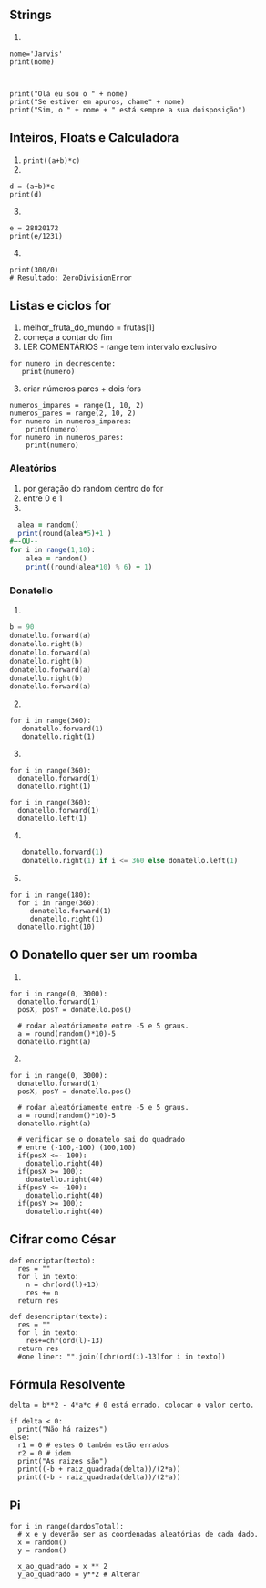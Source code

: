## Strings
1. 
```
nome='Jarvis'
print(nome)



print("Olá eu sou o " + nome)
print("Se estiver em apuros, chame" + nome)
print("Sim, o " + nome + " está sempre a sua doisposição")
```

## Inteiros, Floats e Calculadora
1. `print((a+b)*c)`
2.
```
d = (a+b)*c
print(d)
```
3.
```
e = 28820172 
print(e/1231)
```
4.
```
print(300/0)
# Resultado: ZeroDivisionError
```
## Listas e ciclos for
1.	melhor_fruta_do_mundo = frutas[1]
2.	começa a contar do fim
1.	LER COMENTÁRIOS - range tem intervalo exclusivo
```decrescente = range(9, 0, -1)
for numero in decrescente:
   print(numero)
```

3.	criar números pares + dois fors 
```
numeros_impares = range(1, 10, 2)
numeros_pares = range(2, 10, 2)
for numero in numeros_impares:
    print(numero)  
for numero in numeros_pares:
    print(numero)
```
### Aleatórios
1.	por geração do random dentro do for
2.	entre 0 e 1
3.	
```for i in range(1,10):
  alea = random()
  print(round(alea*5)+1 )
#–-OU--
for i in range(1,10):
    alea = random()
    print((round(alea*10) % 6) + 1)
```
### Donatello
1.	
```a = 100*2
b = 90
donatello.forward(a)
donatello.right(b)
donatello.forward(a)
donatello.right(b)
donatello.forward(a)
donatello.right(b)
donatello.forward(a)
```
2.	
```
for i in range(360):
   donatello.forward(1)
   donatello.right(1)
```
3.
```	
for i in range(360):
  donatello.forward(1)
  donatello.right(1)

for i in range(360):
  donatello.forward(1)
  donatello.left(1)
```
4.	
```for i in range(360*2):
   donatello.forward(1)
   donatello.right(1) if i <= 360 else donatello.left(1)
```
5.	 
```
for i in range(180):
  for i in range(360):
     donatello.forward(1)
     donatello.right(1) 
  donatello.right(10) 
```
## O Donatello quer ser um roomba
1.
```
for i in range(0, 3000):
  donatello.forward(1)
  posX, posY = donatello.pos()
  
  # rodar aleatóriamente entre -5 e 5 graus.
  a = round(random()*10)-5
  donatello.right(a)
```
2.
```
for i in range(0, 3000):
  donatello.forward(1)
  posX, posY = donatello.pos()
  
  # rodar aleatóriamente entre -5 e 5 graus.
  a = round(random()*10)-5
  donatello.right(a)

  # verificar se o donatelo sai do quadrado
  # entre (-100,-100) (100,100)
  if(posX <=- 100):
    donatello.right(40)
  if(posX >= 100):
    donatello.right(40)
  if(posY <= -100):
    donatello.right(40)
  if(posY >= 100):
    donatello.right(40)
```
## Cifrar como César
```
def encriptar(texto):
  res = ""
  for l in texto:
    n = chr(ord(l)+13)
    res += n
  return res
  
def desencriptar(texto):
  res = ""
  for l in texto:
    res+=chr(ord(l)-13)
  return res
  #one liner: "".join([chr(ord(i)-13)for i in texto])
```

## Fórmula Resolvente
```
delta = b**2 - 4*a*c # 0 está errado. colocar o valor certo.

if delta < 0:
  print("Não há raizes")
else:
  r1 = 0 # estes 0 também estão errados 
  r2 = 0 # idem
  print("As raizes são")
  print((-b + raiz_quadrada(delta))/(2*a))
  print((-b - raiz_quadrada(delta))/(2*a))
```
## Pi
```
for i in range(dardosTotal):
  # x e y deverão ser as coordenadas aleatórias de cada dado.
  x = random()
  y = random()
  
  x_ao_quadrado = x ** 2
  y_ao_quadrado = y**2 # Alterar
```
